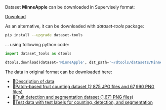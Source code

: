 Dataset **MinneApple** can be downloaded in Supervisely format:

 [Download](https://assets.supervise.ly/supervisely-supervisely-assets-public/teams_storage/j/0/Vz/daImiEimWtbLk0WvuklRpaYnvByyXROEbeFH0DWvXj05NYRH2NTPXB0xyiNQp9b03GmcXBmTPp59PeCe5whghBwRvD4MkmIxOZewwLsrAsEbMY08NEhCFU4fNmlh.tar)

As an alternative, it can be downloaded with *dataset-tools* package:
``` bash
pip install --upgrade dataset-tools
```

... using following python code:
``` python
import dataset_tools as dtools

dtools.download(dataset='MinneApple', dst_path='~/dtools/datasets/MinneApple.tar')
```
The data in original format can be downloaded here:

- 🔗[Description of data](https://conservancy.umn.edu/bitstream/handle/11299/206575/MinneApple%20Data%20README.txt?sequence=14&isAllowed=y)
- 🔗[Patch-based fruit counting dataset (2,875 JPG files and 67,990 PNG files)](https://conservancy.umn.edu/bitstream/handle/11299/206575/counting.tar.gz?sequence=1&isAllowed=y)
- 🔗[Fruit detection and segmentation dataset (1,671 PNG files)](https://conservancy.umn.edu/bitstream/handle/11299/206575/detection.tar.gz?sequence=2&isAllowed=y)
- 🔗[Test data with test labels for counting, detection, and segmentation](https://conservancy.umn.edu/bitstream/handle/11299/206575/test_data.zip?sequence=16&isAllowed=y)
